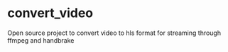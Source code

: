 # convert_video
 Open source project to convert video to hls format for streaming through ffmpeg and handbrake
